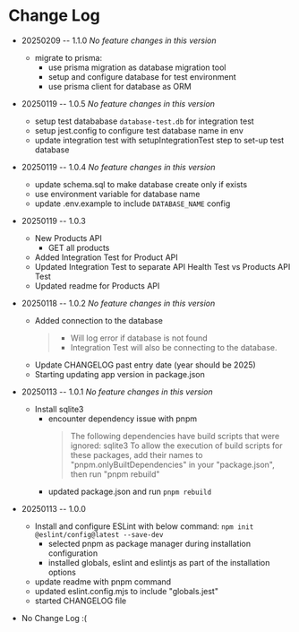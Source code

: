 # Change Log

- 20250209 -- 1.1.0
  *No feature changes in this version*
  - migrate to prisma:
    - use prisma migration as database migration tool
    - setup and configure database for test environment
    - use prisma client for database as ORM

- 20250119 -- 1.0.5
  *No feature changes in this version*
  - setup test datababase ``database-test.db`` for integration test
  - setup jest.config to configure test database name in env
  - update integration test with setupIntegrationTest step to set-up test database

- 20250119 -- 1.0.4
  *No feature changes in this version*
  - update schema.sql to make database create only if exists
  - use environment variable for database name
  - update .env.example to include ``DATABASE_NAME`` config

- 20250119 -- 1.0.3
  - New Products API
    - GET all products
  - Added Integration Test for Product API
  - Updated Integration Test to separate API Health Test vs Products API Test
  - Updated readme for Products API

- 20250118 -- 1.0.2
  *No feature changes in this version*
  - Added connection to the database
    > - Will log error if database is not found
    > - Integration Test will also be connecting to the database.
  - Update CHANGELOG past entry date (year should be 2025)
  - Starting updating app version in package.json

- 20250113 -- 1.0.1
    *No feature changes in this version*
  - Install sqlite3
    - encounter dependency issue with pnpm
        > The following dependencies have build scripts that were ignored: sqlite3
To allow the execution of build scripts for these packages, add their names to "pnpm.onlyBuiltDependencies" in your "package.json", then run "pnpm rebuild"
    - updated package.json and run ``pnpm rebuild``
- 20250113 -- 1.0.0
  - Install and configure ESLint with below command:
  ``npm init @eslint/config@latest --save-dev``
    - selected pnpm as package manager during installation configuration
    - installed globals, eslint and eslintjs as part of the installation options
  - update readme with pnpm command
  - updated eslint.config.mjs to include "globals.jest"
  - started CHANGELOG file
- No Change Log :(